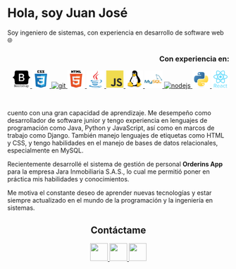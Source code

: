 <h1>Hola, soy Juan José</h1>

<p align="left">Soy ingeniero de sistemas, con experiencia en desarrollo de software web 🌐 </p>
<p align="right" > <h3 align="right">Con experiencia en:</h3> </p>
<p align="right"> <a href="https://getbootstrap.com" target="_blank" rel="noreferrer"> <img src="https://raw.githubusercontent.com/devicons/devicon/master/icons/bootstrap/bootstrap-plain-wordmark.svg" alt="bootstrap" width="40" height="40"/> </a>   <a href="https://www.w3schools.com/css/" target="_blank" rel="noreferrer"> <img src="https://raw.githubusercontent.com/devicons/devicon/master/icons/css3/css3-original-wordmark.svg" alt="css3" width="40" height="40"/> </a> <a href="https://git-scm.com/" target="_blank" rel="noreferrer"> <img src="https://www.vectorlogo.zone/logos/git-scm/git-scm-icon.svg" alt="git" width="40" height="40"/> </a> <a href="https://www.w3.org/html/" target="_blank" rel="noreferrer"> <img src="https://raw.githubusercontent.com/devicons/devicon/master/icons/html5/html5-original-wordmark.svg" alt="html5" width="40" height="40"/> </a> <a href="https://www.java.com" target="_blank" rel="noreferrer"> <img src="https://raw.githubusercontent.com/devicons/devicon/master/icons/java/java-original.svg" alt="java" width="40" height="40"/> </a> <a href="https://developer.mozilla.org/en-US/docs/Web/JavaScript" target="_blank" rel="noreferrer"> <img src="https://raw.githubusercontent.com/devicons/devicon/master/icons/javascript/javascript-original.svg" alt="javascript" width="40" height="40"/> </a> <a href="https://www.linux.org/" target="_blank" rel="noreferrer"> <img src="https://raw.githubusercontent.com/devicons/devicon/master/icons/linux/linux-original.svg" alt="linux" width="40" height="40"/> </a> <a href="https://www.mysql.com/" target="_blank" rel="noreferrer"> <img src="https://raw.githubusercontent.com/devicons/devicon/master/icons/mysql/mysql-original-wordmark.svg" alt="mysql" width="40" height="40"/> </a> <a href="https://nodejs.org" target="_blank" rel="noreferrer"> <img src="https://cdn4.iconfinder.com/data/icons/logos-and-brands/512/367_Vuejs_logo-512.png" alt="nodejs" width="40" height="40"/> </a> <a href="https://www.python.org" target="_blank" rel="noreferrer"> <img src="https://raw.githubusercontent.com/devicons/devicon/master/icons/python/python-original.svg" alt="python" width="40" height="40"/> </a> <a href="https://reactjs.org/" target="_blank" rel="noreferrer"> <img src="https://raw.githubusercontent.com/devicons/devicon/master/icons/react/react-original-wordmark.svg" alt="react" width="40" height="40"/> </a>  </p><br>

<p>cuento con una gran capacidad de aprendizaje. Me desempeño como desarrollador de software junior y tengo experiencia en lenguajes de programación como Java, Python y JavaScript, así como en marcos de trabajo como Django. También manejo lenguajes de etiquetas como HTML y CSS, y tengo habilidades en el manejo de bases de datos relacionales, especialmente en MySQL.

Recientemente desarrollé el sistema de gestión de personal **Orderins App** para la empresa Jara Inmobiliaria S.A.S., lo cual me permitió poner en práctica mis habilidades y conocimientos.

Me motiva el constante deseo de aprender nuevas tecnologías y estar siempre actualizado en el mundo de la programación y la ingeniería en sistemas.</p>

 <h2 align="center">Contáctame</h2> 
 <p align="center"> <a href="https://api.whatsapp.com/send?phone=573213437645"> <img src="https://cdn.icon-icons.com/icons2/3685/PNG/512/whatsapp_logo_icon_229310.png" width="40" height="40" /> </a> <a href="https://www.instagram.com/juanjara1078/" > <img src="https://upload.wikimedia.org/wikipedia/commons/thumb/a/a5/Instagram_icon.png/480px-Instagram_icon.png" width="40" height="40" /> </a>  <a href="https://www.linkedin.com/in/juan-jos%C3%A9-jara-%C3%A1lvarez-a3a7731b4/" > <img src="https://cdn1.iconfinder.com/data/icons/logotypes/32/circle-linkedin-512.png" width="40" height="40" /> </a> </p>
